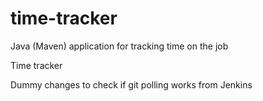 # time-tracker
Java (Maven) application for tracking time on the job

Time tracker

Dummy changes to check if git polling works from Jenkins
